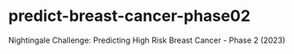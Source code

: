 # predict-breast-cancer-phase02

Nightingale Challenge: Predicting High Risk Breast Cancer - Phase 2 (2023)
